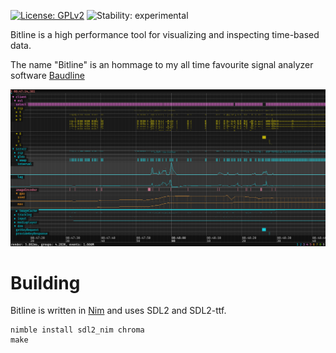 [![License: GPLv2](https://img.shields.io/badge/License-GPLv2-blue.svg)](https://opensource.org/licenses/GPL-2.0)
![Stability: experimental](https://img.shields.io/badge/stability-experimental-yellow.svg)

Bitline is a high performance tool for visualizing and inspecting time-based data.

The name "Bitline" is an hommage to my all time favourite signal analyzer software [Baudline](http://baudline.com)

![BitLine](/res/bitline.png)


# Building

Bitline is written in [Nim](https://nim-lang.org/) and uses SDL2 and SDL2-ttf.

```
nimble install sdl2_nim chroma
make
```



